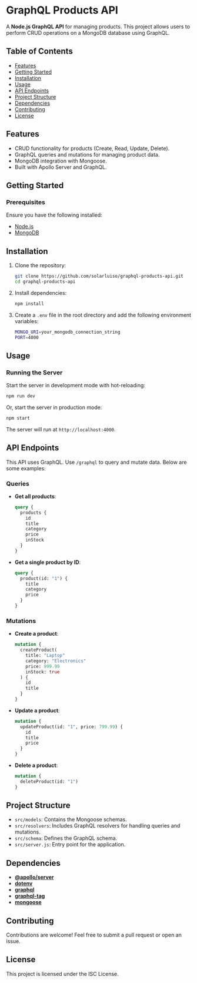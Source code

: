 # GraphQL Products API

A **Node.js GraphQL API** for managing products. This project allows users to perform CRUD operations on a MongoDB database using GraphQL.

## Table of Contents

- [Features](#features)
- [Getting Started](#getting-started)
- [Installation](#installation)
- [Usage](#usage)
- [API Endpoints](#api-endpoints)
- [Project Structure](#project-structure)
- [Dependencies](#dependencies)
- [Contributing](#contributing)
- [License](#license)

## Features

- CRUD functionality for products (Create, Read, Update, Delete).
- GraphQL queries and mutations for managing product data.
- MongoDB integration with Mongoose.
- Built with Apollo Server and GraphQL.

## Getting Started

### Prerequisites

Ensure you have the following installed:

- [Node.js](https://nodejs.org/)
- [MongoDB](https://www.mongodb.com/)

## Installation

1. Clone the repository:

   ```bash
   git clone https://github.com/solarluiso/graphql-products-api.git
   cd graphql-products-api
   ```

2. Install dependencies:

   ```bash
   npm install
   ```

3. Create a `.env` file in the root directory and add the following environment variables:
   ```bash
   MONGO_URI=your_mongodb_connection_string
   PORT=4000
   ```

## Usage

### Running the Server

Start the server in development mode with hot-reloading:

```bash
npm run dev
```

Or, start the server in production mode:

```bash
npm start
```

The server will run at `http://localhost:4000`.

## API Endpoints

This API uses GraphQL. Use `/graphql` to query and mutate data. Below are some examples:

### Queries

- **Get all products**:

  ```graphql
  query {
    products {
      id
      title
      category
      price
      inStock
    }
  }
  ```

- **Get a single product by ID**:
  ```graphql
  query {
    product(id: "1") {
      title
      category
      price
    }
  }
  ```

### Mutations

- **Create a product**:

  ```graphql
  mutation {
    createProduct(
      title: "Laptop"
      category: "Electronics"
      price: 999.99
      inStock: true
    ) {
      id
      title
    }
  }
  ```

- **Update a product**:

  ```graphql
  mutation {
    updateProduct(id: "1", price: 799.99) {
      id
      title
      price
    }
  }
  ```

- **Delete a product**:
  ```graphql
  mutation {
    deleteProduct(id: "1")
  }
  ```

## Project Structure

- `src/models`: Contains the Mongoose schemas.
- `src/resolvers`: Includes GraphQL resolvers for handling queries and mutations.
- `src/schema`: Defines the GraphQL schema.
- `src/server.js`: Entry point for the application.

## Dependencies

- **[@apollo/server](https://www.npmjs.com/package/@apollo/server)**
- **[dotenv](https://www.npmjs.com/package/dotenv)**
- **[graphql](https://www.npmjs.com/package/graphql)**
- **[graphql-tag](https://www.npmjs.com/package/graphql-tag)**
- **[mongoose](https://www.npmjs.com/package/mongoose)**

## Contributing

Contributions are welcome! Feel free to submit a pull request or open an issue.

## License

This project is licensed under the ISC License.
